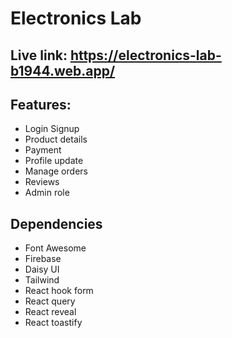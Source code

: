 # Electronics Lab

## Live link: https://electronics-lab-b1944.web.app/

## Features:
- Login Signup
- Product details
- Payment
- Profile update
- Manage orders
- Reviews
- Admin role

## Dependencies
- Font Awesome
- Firebase
- Daisy UI
- Tailwind
- React hook form
- React query
- React reveal
- React toastify
